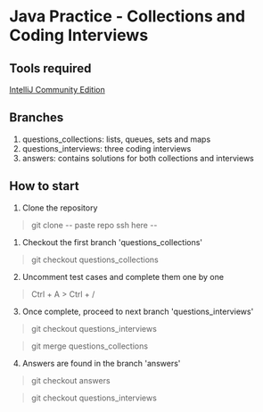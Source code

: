 # Java Practice - Collections and Coding Interviews

## Tools required
[IntelliJ Community Edition](https://www.jetbrains.com/idea/download/)

## Branches
1. questions_collections: lists, queues, sets and maps
2. questions_interviews: three coding interviews
3. answers: contains solutions for both collections and interviews

## How to start
1. Clone the repository
> git clone  -- paste repo ssh here --
1. Checkout the first branch 'questions_collections'
> git checkout questions_collections
2. Uncomment test cases and complete them one by one
> Ctrl + A > Ctrl + /
3. Once complete, proceed to next branch 'questions_interviews'
> git checkout questions_interviews

> git merge questions_collections
4. Answers are found in the branch 'answers'
> git checkout answers

> git checkout questions_interviews
